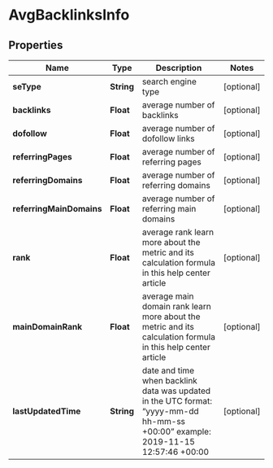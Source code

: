 

# AvgBacklinksInfo


## Properties

| Name | Type | Description | Notes |
|------------ | ------------- | ------------- | -------------|
|**seType** | **String** | search engine type |  [optional] |
|**backlinks** | **Float** | average number of backlinks |  [optional] |
|**dofollow** | **Float** | average number of dofollow links |  [optional] |
|**referringPages** | **Float** | average number of referring pages |  [optional] |
|**referringDomains** | **Float** | average number of referring domains |  [optional] |
|**referringMainDomains** | **Float** | average number of referring main domains |  [optional] |
|**rank** | **Float** | average rank learn more about the metric and its calculation formula in this help center article |  [optional] |
|**mainDomainRank** | **Float** | average main domain rank learn more about the metric and its calculation formula in this help center article |  [optional] |
|**lastUpdatedTime** | **String** | date and time when backlink data was updated in the UTC format: “yyyy-mm-dd hh-mm-ss +00:00” example: 2019-11-15 12:57:46 +00:00 |  [optional] |



